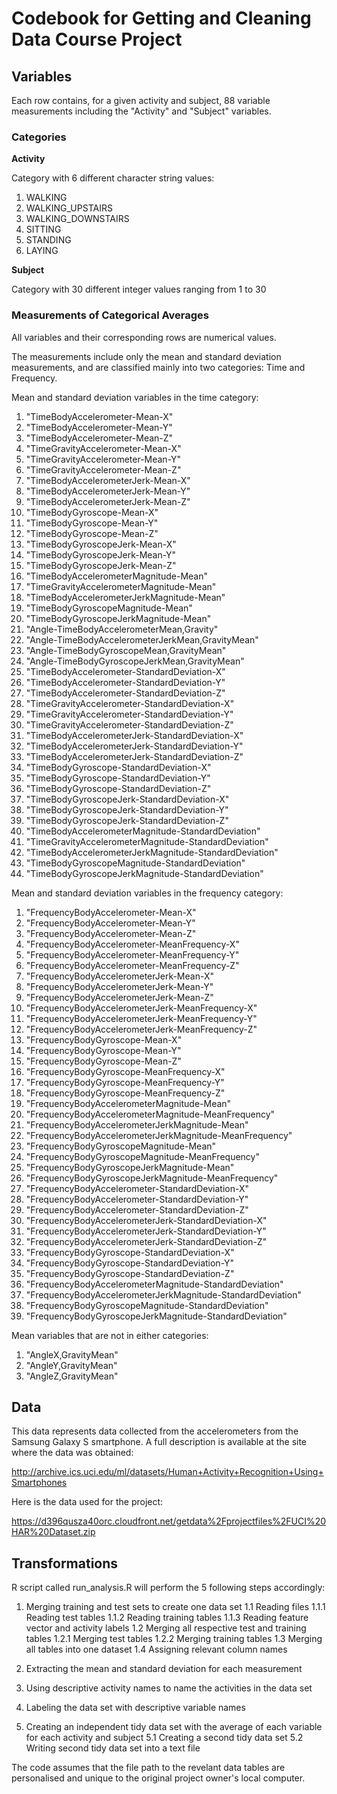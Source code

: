 # Codebook for Getting and Cleaning Data Course Project



## Variables

Each row contains, for a given activity and subject, 88 variable measurements including the "Activity" and "Subject" variables.

### Categories

**Activity**

Category with 6 different character string values: 

1. WALKING
2. WALKING_UPSTAIRS 
3. WALKING_DOWNSTAIRS
4. SITTING
5. STANDING
6. LAYING

**Subject**

Category with 30 different integer values ranging from 1 to 30

### Measurements of Categorical Averages

All variables and their corresponding rows are numerical values.

The measurements include only the mean and standard deviation measurements, and are classified mainly into two categories: Time and Frequency. 

Mean and standard deviation variables in the time category: 

1. "TimeBodyAccelerometer-Mean-X"                        
2. "TimeBodyAccelerometer-Mean-Y"                        
3. "TimeBodyAccelerometer-Mean-Z"                        
4. "TimeGravityAccelerometer-Mean-X"                     
5. "TimeGravityAccelerometer-Mean-Y"                     
6. "TimeGravityAccelerometer-Mean-Z"                     
7. "TimeBodyAccelerometerJerk-Mean-X"                    
8. "TimeBodyAccelerometerJerk-Mean-Y"                    
9. "TimeBodyAccelerometerJerk-Mean-Z"                    
10. "TimeBodyGyroscope-Mean-X"                            
11. "TimeBodyGyroscope-Mean-Y"                            
12. "TimeBodyGyroscope-Mean-Z"                            
13. "TimeBodyGyroscopeJerk-Mean-X"                        
14. "TimeBodyGyroscopeJerk-Mean-Y"                        
15. "TimeBodyGyroscopeJerk-Mean-Z"                        
16. "TimeBodyAccelerometerMagnitude-Mean"                 
17. "TimeGravityAccelerometerMagnitude-Mean"              
18. "TimeBodyAccelerometerJerkMagnitude-Mean"             
19. "TimeBodyGyroscopeMagnitude-Mean"                     
20. "TimeBodyGyroscopeJerkMagnitude-Mean"                 
21. "Angle-TimeBodyAccelerometerMean,Gravity"             
22. "Angle-TimeBodyAccelerometerJerkMean,GravityMean"     
23. "Angle-TimeBodyGyroscopeMean,GravityMean"             
24. "Angle-TimeBodyGyroscopeJerkMean,GravityMean"         
25. "TimeBodyAccelerometer-StandardDeviation-X"           
26. "TimeBodyAccelerometer-StandardDeviation-Y"           
27. "TimeBodyAccelerometer-StandardDeviation-Z"           
28. "TimeGravityAccelerometer-StandardDeviation-X"        
29. "TimeGravityAccelerometer-StandardDeviation-Y"        
30. "TimeGravityAccelerometer-StandardDeviation-Z"        
31. "TimeBodyAccelerometerJerk-StandardDeviation-X"       
32. "TimeBodyAccelerometerJerk-StandardDeviation-Y"       
33. "TimeBodyAccelerometerJerk-StandardDeviation-Z"       
34. "TimeBodyGyroscope-StandardDeviation-X"               
35. "TimeBodyGyroscope-StandardDeviation-Y"               
36. "TimeBodyGyroscope-StandardDeviation-Z"               
37. "TimeBodyGyroscopeJerk-StandardDeviation-X"           
38. "TimeBodyGyroscopeJerk-StandardDeviation-Y"           
39. "TimeBodyGyroscopeJerk-StandardDeviation-Z"           
40. "TimeBodyAccelerometerMagnitude-StandardDeviation"    
41. "TimeGravityAccelerometerMagnitude-StandardDeviation" 
42. "TimeBodyAccelerometerJerkMagnitude-StandardDeviation"
43. "TimeBodyGyroscopeMagnitude-StandardDeviation"        
44. "TimeBodyGyroscopeJerkMagnitude-StandardDeviation"  

Mean and standard deviation variables in the frequency category:

1. "FrequencyBodyAccelerometer-Mean-X"                        
2. "FrequencyBodyAccelerometer-Mean-Y"                        
3. "FrequencyBodyAccelerometer-Mean-Z"                        
4. "FrequencyBodyAccelerometer-MeanFrequency-X"               
5. "FrequencyBodyAccelerometer-MeanFrequency-Y"               
6. "FrequencyBodyAccelerometer-MeanFrequency-Z"               
7. "FrequencyBodyAccelerometerJerk-Mean-X"                    
8. "FrequencyBodyAccelerometerJerk-Mean-Y"                    
9. "FrequencyBodyAccelerometerJerk-Mean-Z"                    
10. "FrequencyBodyAccelerometerJerk-MeanFrequency-X"           
11. "FrequencyBodyAccelerometerJerk-MeanFrequency-Y"           
12. "FrequencyBodyAccelerometerJerk-MeanFrequency-Z"           
13. "FrequencyBodyGyroscope-Mean-X"                            
14. "FrequencyBodyGyroscope-Mean-Y"                            
15. "FrequencyBodyGyroscope-Mean-Z"                            
16. "FrequencyBodyGyroscope-MeanFrequency-X"                   
17. "FrequencyBodyGyroscope-MeanFrequency-Y"                   
18. "FrequencyBodyGyroscope-MeanFrequency-Z"                   
19. "FrequencyBodyAccelerometerMagnitude-Mean"                 
20. "FrequencyBodyAccelerometerMagnitude-MeanFrequency"        
21. "FrequencyBodyAccelerometerJerkMagnitude-Mean"             
22. "FrequencyBodyAccelerometerJerkMagnitude-MeanFrequency"    
23. "FrequencyBodyGyroscopeMagnitude-Mean"                     
24. "FrequencyBodyGyroscopeMagnitude-MeanFrequency"            
25. "FrequencyBodyGyroscopeJerkMagnitude-Mean"                 
26. "FrequencyBodyGyroscopeJerkMagnitude-MeanFrequency"        
27. "FrequencyBodyAccelerometer-StandardDeviation-X"           
28. "FrequencyBodyAccelerometer-StandardDeviation-Y"           
29. "FrequencyBodyAccelerometer-StandardDeviation-Z"           
30. "FrequencyBodyAccelerometerJerk-StandardDeviation-X"       
31. "FrequencyBodyAccelerometerJerk-StandardDeviation-Y"       
32. "FrequencyBodyAccelerometerJerk-StandardDeviation-Z"       
33. "FrequencyBodyGyroscope-StandardDeviation-X"               
34. "FrequencyBodyGyroscope-StandardDeviation-Y"               
35. "FrequencyBodyGyroscope-StandardDeviation-Z"               
36. "FrequencyBodyAccelerometerMagnitude-StandardDeviation"    
37. "FrequencyBodyAccelerometerJerkMagnitude-StandardDeviation"
38. "FrequencyBodyGyroscopeMagnitude-StandardDeviation"        
39. "FrequencyBodyGyroscopeJerkMagnitude-StandardDeviation"  

Mean variables that are not in either categories:

1. "AngleX,GravityMean"                             
2. "AngleY,GravityMean"                             
3. "AngleZ,GravityMean"  

## Data

This data represents data collected from the accelerometers from the Samsung Galaxy S smartphone. A full description is available at the site where the data was obtained:

http://archive.ics.uci.edu/ml/datasets/Human+Activity+Recognition+Using+Smartphones

Here is the data used for the project:

https://d396qusza40orc.cloudfront.net/getdata%2Fprojectfiles%2FUCI%20HAR%20Dataset.zip

## Transformations

R script called run_analysis.R will perform the 5 following steps accordingly:

1. Merging training and test sets to create one data set
    1.1 Reading files 
        1.1.1 Reading test tables
        1.1.2 Reading training tables
        1.1.3 Reading feature vector and activity labels
    1.2 Merging all respective test and training tables 
        1.2.1 Merging test tables
        1.2.2 Merging training tables
    1.3 Merging all tables into one dataset
    1.4 Assigning relevant column names

2. Extracting the mean and standard deviation for each measurement

3. Using descriptive activity names to name the activities in the data set

4. Labeling the data set with descriptive variable names

5. Creating an independent tidy data set with the average of each variable for each activity and subject
    5.1 Creating a second tidy data set
    5.2 Writing second tidy data set into a text file

The code assumes that the file path to the revelant data tables are personalised and unique to the original project owner's local computer. 
